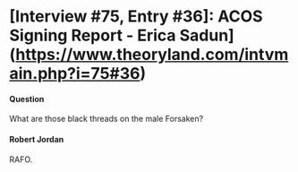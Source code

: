 # [Interview #75, Entry #36]: ACOS Signing Report - Erica Sadun](https://www.theoryland.com/intvmain.php?i=75#36)

#### Question

What are those black threads on the male Forsaken?

#### Robert Jordan

RAFO.

